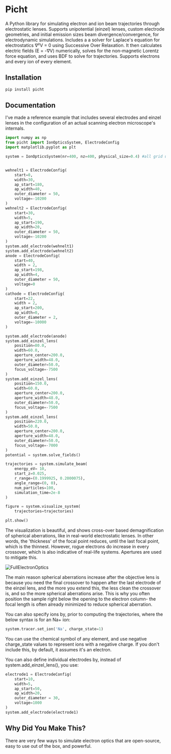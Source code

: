 # Picht

A Python library for simulating electron and ion beam trajectories through electrostatic lenses. Supports unipotential (einzel) lenses, custom electrode geometries, and initial emission sizes beam divergence/convergence, for electrodynamic simulations. Includes a a solver for Laplace's equation for electrostatics ∇²V = 0 using Successive Over Relaxation. It then calculates electric fields (E = -∇V) numerically, solves for the non-magnetic Lorentz force equation, and uses BDF to solve for trajectories. Supports electrons and every ion of every element.

## Installation
```bash
pip install picht
```

## Documentation

I've made a reference example that includes several electrodes and einzel lenses in the configuration of an actual scanning electron microscope's internals. 

```python
import numpy as np
from picht import IonOpticsSystem, ElectrodeConfig
import matplotlib.pyplot as plt

system = IonOpticsSystem(nr=400, nz=400, physical_size=0.4) #all grid units are in mm.


wehnelt1 = ElectrodeConfig(
    start=0,
    width=30,
    ap_start=180,
    ap_width=40,
    outer_diameter = 50,
    voltage=-10200
)
wehnelt2 = ElectrodeConfig(
    start=30,
    width=5,
    ap_start=190,
    ap_width=20,
    outer_diameter = 50,
    voltage=-10200
)
system.add_electrode(wehnelt1)
system.add_electrode(wehnelt2)
anode = ElectrodeConfig(
    start=40,
    width = 2,
    ap_start=198,
    ap_width=4,
    outer_diameter = 50,
    voltage=0
)
cathode = ElectrodeConfig(
    start=22,
    width = 2,
    ap_start=200,
    ap_width=0,
    outer_diameter = 2,
    voltage=-10000
)

system.add_electrode(anode)
system.add_einzel_lens(
    position=80.0,
    width=60.0,
    aperture_center=200.0,
    aperture_width=48.0,
    outer_diameter=50.0,
    focus_voltage=-7500
)
system.add_einzel_lens(
    position=150.0,
    width=60.0,
    aperture_center=200.0,
    aperture_width=48.0,
    outer_diameter=50.0,
    focus_voltage=-7500
)
system.add_einzel_lens(
    position=220.0,
    width=50.0,
    aperture_center=200.0,
    aperture_width=48.0,
    outer_diameter=50.0,
    focus_voltage=-7000
)
potential = system.solve_fields()

trajectories = system.simulate_beam(
    energy_eV= 10,  
    start_z=0.025,
    r_range=(0.1999925, 0.2000075),
    angle_range=(0, 0),
    num_particles=100,
    simulation_time=2e-8
)

figure = system.visualize_system(
    trajectories=trajectories)

plt.show()
```

The visualization is beautiful, and shows cross-over based demagnification of spherical aberrations, like in real-world electrostatic lenses. In other words, the 'thickness' of the focal point reduces, until the last focal point, which is the thinnest. However, rogue electrons do increase in every crossover, which is also indicative of real-life systems. Apertures are used to mitigate this. 

![FullElectronOptics](https://github.com/user-attachments/assets/bf076aae-4c5e-4f85-a116-58545dc44f12)

The main reason spherical aberrations increase after the objective lens is because you need the final crossover to happen after the last electrode of the einzel lens, and the more you extend this, the less clean the crossover is, and so the more spherical aberrations arise. This is why you often position the sample right below the opening to the electron column- the focal length is often already minimized to reduce spherical aberration.

You can also specify ions by, prior to computing the trajectories, where the below syntax is for an Na+ ion:

```python
system.tracer.set_ion('Na', charge_state=1)
```

You can use the chemical symbol of any element, and use negative charge_state values to represent ions with a negative charge. If you don't include this, by default, it assumes it's an electron.

You can also define individual electrodes by, instead of system.add_einzel_lens(), you use:

```python
electrode1 = ElectrodeConfig(
    start=10,           
    width=5,       
    ap_start=50,        
    ap_width=20,
    outer_diameter = 30,        
    voltage=1000        
)
system.add_electrode(electrode1)
```

## Why Did You Make This?

There are very few ways to simulate electron optics that are open-source, easy to use out of the box, and powerful.
